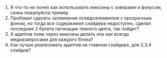 1. Я что-то не понял как использовать миксины с ховерами и фокусом, скинь пожалуйста пример
2. Пробовал сделать затемнение псевдоэлементом с прозрачным фоном, но тогда все содержимое слайдера недоступно, сделал последние 2 булета пагинации темного цвета, так пойдет?
3. А адаптив тоже через миксины делать или как всегда медиазапросами для каждого блока?
4. Как лучше реализовать адаптив на главном слайдере, для 2,3,4 слайдов?

